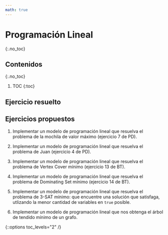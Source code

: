 ```yaml
---
math: true
---
```


# Programación Lineal
{:.no_toc}


## Contenidos
{:.no_toc}

1. TOC
{:toc}


## Ejercicio resuelto

## Ejercicios propuestos

1.	Implementar un modelo de programación lineal que resuelva el problema de la mochila de valor máximo (ejercicio 7 de PD). 

1. 	Implementar un modelo de programación lineal que resuelva el problema de Juan (ejercicio 4 de PD).

1. 	Implementar un modelo de programación lineal que resuelva el problema de Vertex Cover mínimo (ejercicio 13 de BT). 

1. 	Implementar un modelo de programación lineal que resuelva el problema de Dominating Set mínimo (ejercicio 14 de BT).

1.	Implementar un modelo de programación lineal que resuelva el problema de 3-SAT mínimo: que encuentre una solución que satisfaga, utlizando la menor cantidad de variables en `true` posible.

1.	Implementar un modelo de programación lineal que nos obtenga el árbol de tendido mínimo de un grafo. 

{::options toc_levels="2" /}
